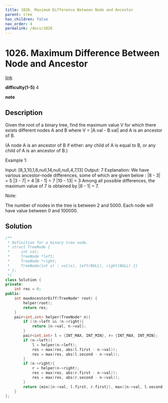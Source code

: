 ```yaml
---
title: 1026. Maximum Difference Between Node and Ancestor
parent: tree
has_children: false
nav_order: 4
permalink: /docs/1026
---
```

# 1026. Maximum Difference Between Node and Ancestor
[link](https://leetcode.com/problems/maximum-difference-between-node-and-ancestor/)

**difficulty(1-5)**
4

**note**

## Description
Given the root of a binary tree, find the maximum value V for which there exists different nodes A and B where V = |A.val - B.val| and A is an ancestor of B.

(A node A is an ancestor of B if either: any child of A is equal to B, or any child of A is an ancestor of B.)

 

Example 1:



Input: [8,3,10,1,6,null,14,null,null,4,7,13]
Output: 7
Explanation: 
We have various ancestor-node differences, some of which are given below :
|8 - 3| = 5
|3 - 7| = 4
|8 - 1| = 7
|10 - 13| = 3
Among all possible differences, the maximum value of 7 is obtained by |8 - 1| = 7.
 

Note:

The number of nodes in the tree is between 2 and 5000.
Each node will have value between 0 and 100000.

## Solution
```c++
/**
 * Definition for a binary tree node.
 * struct TreeNode {
 *     int val;
 *     TreeNode *left;
 *     TreeNode *right;
 *     TreeNode(int x) : val(x), left(NULL), right(NULL) {}
 * };
 */
class Solution {
private:
    int res = 0;
public:
    int maxAncestorDiff(TreeNode* root) {
        helper(root);
        return res;
    }
    pair<int,int> helper(TreeNode* n){
        if (!n->left && !n->right){
            return {n->val, n->val};
        }
        pair<int,int> l = {INT_MAX, INT_MIN}, r= {INT_MAX, INT_MIN};
        if (n->left){
            l = helper(n->left);
            res = max(res, abs(l.first - n->val));
            res = max(res, abs(l.second - n->val));
        }
        if (n->right){
            r = helper(n->right);
            res = max(res, abs(r.first - n->val));
            res = max(res, abs(r.second - n->val));
        }
        return {min({n->val, l.first, r.first}), max({n->val, l.second, r.second})};
    }
};
```
